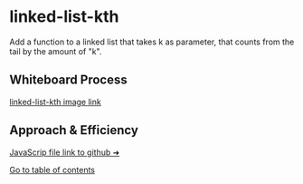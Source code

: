 # linked-list-kth
Add a function to a linked list that takes k as parameter, that counts from the tail by the amount of "k".

## Whiteboard Process
[linked-list-kth image link](https://i.imgur.com/MXrSifB.png)
## Approach & Efficiency



[JavaScrip file link to github ➜](https://github.com/Suhaib-Ersan/401-data-structures-and-algorithms/blob/main/class-04-matrix-sum/matrix-sum.js)

[Go to table of contents](https://suhaib-ersan.github.io/401-data-structures-and-algorithms)